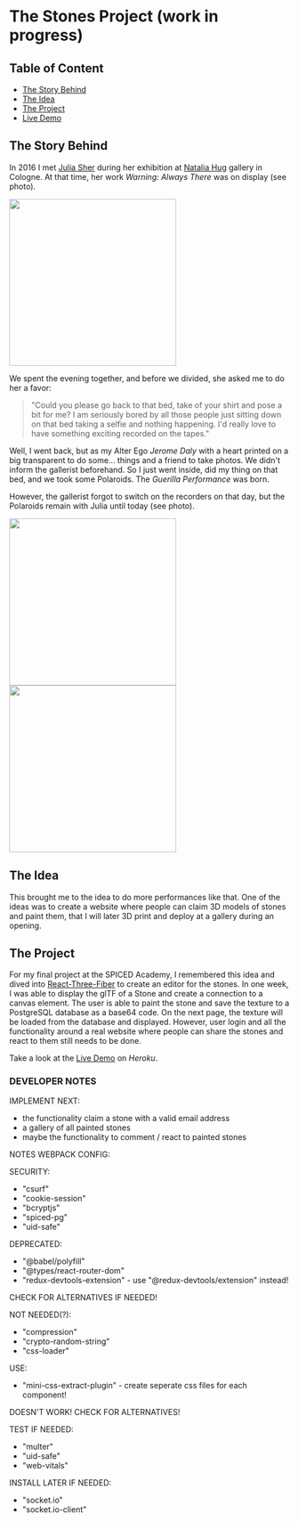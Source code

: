 # The Stones Project (work in progress)

## Table of Content

-   [The Story Behind](#the-story-behind)
-   [The Idea](#the-idea)
-   [The Project](#the-project)
-   [Live Demo](#live-demo)

## The Story Behind <a name="the-story-behind"></a>

In 2016 I met [Julia Sher](https://de.wikipedia.org/wiki/Julia_Scher) during her exhibition at [Natalia Hug](https://nataliahug.com/) gallery in Cologne. At that time, her work _Warning: Always There_ was on display (see photo).

<img src="https://64.media.tumblr.com/b22aa2bda21a622f8137eb21cdaa168e/tumblr_o2kbdkcx8q1s7hj73o1_1280.jpg" width="300"/>

We spent the evening together, and before we divided, she asked me to do her a favor:

> "Could you please go back to that bed, take of your shirt and pose a bit for me? I am seriously bored by all those people just sitting down on that bed taking a selfie and nothing happening. I'd really love to have something exciting recorded on the tapes."

Well, I went back, but as my Alter Ego _Jerome Daly_ with a heart printed on a big transparent to do some... things and a friend to take photos. We didn't inform the gallerist beforehand. So I just went inside, did my thing on that bed, and we took some Polaroids. The _Guerilla Performance_ was born.

However, the gallerist forgot to switch on the recorders on that day, but the Polaroids remain with Julia until today (see photo).

<img src="https://64.media.tumblr.com/39d3a909ecb363678ffdb826d92abd50/tumblr_o2v8holdFz1s7hj73o1_640.jpg" width="300"> <img src="https://64.media.tumblr.com/0b758ba6a5c60ad7e58220cd42d6db59/tumblr_o2v8holdFz1s7hj73o2_640.jpg" width="300">

## The Idea <a name="the-idea"></a>

This brought me to the idea to do more performances like that. One of the ideas was to create a website where people can claim 3D models of stones and paint them, that I will later 3D print and deploy at a gallery during an opening.

## The Project <a name="the-project"></a>

For my final project at the SPICED Academy, I remembered this idea and dived into [React-Three-Fiber](https://github.com/pmndrs/react-three-fiber) to create an editor for the stones. In one week, I was able to display the glTF of a Stone and create a connection to a canvas element. The user is able to paint the stone and save the texture to a PostgreSQL database as a base64 code. On the next page, the texture will be loaded from the database and displayed.
However, user login and all the functionality around a real website where people can share the stones and react to them still needs to be done.

Take a look at the [Live Demo](http://stones-project.herokuapp.com/) on _Heroku_. <a name="live-demo"></a>

### DEVELOPER NOTES

IMPLEMENT NEXT:

-   the functionality claim a stone with a valid email address
-   a gallery of all painted stones
-   maybe the functionality to comment / react to painted stones

NOTES WEBPACK CONFIG:

SECURITY:

-   "csurf"
-   "cookie-session"
-   "bcryptjs"
-   "spiced-pg"
-   "uid-safe"

DEPRECATED:

-   "@babel/polyfill"
-   "@types/react-router-dom"
-   "redux-devtools-extension" - use "@redux-devtools/extension" instead!

CHECK FOR ALTERNATIVES IF NEEDED!

NOT NEEDED(?):

-   "compression"
-   "crypto-random-string"
-   "css-loader"

USE:

-   "mini-css-extract-plugin" - create seperate css files for each component!

DOESN'T WORK! CHECK FOR ALTERNATIVES!

TEST IF NEEDED:

-   "multer"
-   "uid-safe"
-   "web-vitals"

INSTALL LATER IF NEEDED:

-   "socket.io"
-   "socket.io-client"
